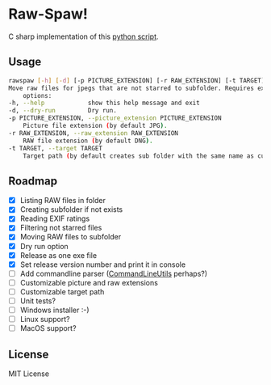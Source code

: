 # Raw-Spaw!

C sharp implementation of this [python script](https://github.com/bohdanbobrowski/python_toolbox?tab=readme-ov-file#move_not_starred).

## Usage
```bash
rawspaw [-h] [-d] [-p PICTURE_EXTENSION] [-r RAW_EXTENSION] [-t TARGET]
Move raw files for jpegs that are not starred to subfolder. Requires exiftool.
    options:
-h, --help            show this help message and exit
-d, --dry-run         Dry run.
-p PICTURE_EXTENSION, --picture_extension PICTURE_EXTENSION
    Picture file extension (by default JPG).
-r RAW_EXTENSION, --raw_extension RAW_EXTENSION
    RAW file extension (by default DNG).
-t TARGET, --target TARGET
    Target path (by default creates sub folder with the same name as current one).
```

## Roadmap
- [X] Listing RAW files in folder
- [X] Creating subfolder if not exists
- [X] Reading EXIF ratings
- [X] Filtering not starred files
- [X] Moving RAW files to subfolder
- [X] Dry run option
- [X] Release as one exe file
- [X] Set release version number and print it in console
- [ ] Add commandline parser ([CommandLineUtils](https://github.com/natemcmaster/CommandLineUtils) perhaps?)
- [ ] Customizable picture and raw extensions
- [ ] Customizable target path
- [ ] Unit tests?
- [ ] Windows installer :-)
- [ ] Linux support?
- [ ] MacOS support?

## License
MIT License
